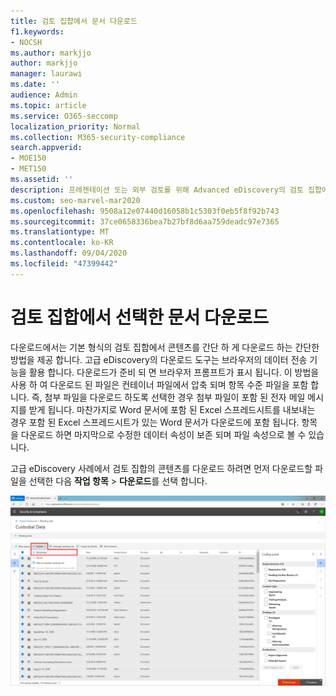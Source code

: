 ```yaml
---
title: 검토 집합에서 문서 다운로드
f1.keywords:
- NOCSH
ms.author: markjjo
author: markjjo
manager: laurawi
ms.date: ''
audience: Admin
ms.topic: article
ms.service: O365-seccomp
localization_priority: Normal
ms.collection: M365-security-compliance
search.appverid:
- MOE150
- MET150
ms.assetid: ''
description: 프레젠테이션 또는 외부 검토를 위해 Advanced eDiscovery의 검토 집합에서 콘텐츠를 선택 하 고 다운로드 하는 방법에 대해 알아봅니다.
ms.custom: seo-marvel-mar2020
ms.openlocfilehash: 9508a12e07440d16058b1c5303f0eb5f8f92b743
ms.sourcegitcommit: 37ce0658336bea7b27bf8d6aa759deadc97e7365
ms.translationtype: MT
ms.contentlocale: ko-KR
ms.lasthandoff: 09/04/2020
ms.locfileid: "47399442"
---
```

# <a name="download-selected-documents-from-a-review-set"></a>검토 집합에서 선택한 문서 다운로드

다운로드에서는 기본 형식의 검토 집합에서 콘텐츠를 간단 하 게 다운로드 하는 간단한 방법을 제공 합니다. 고급 eDiscovery의 다운로드 도구는 브라우저의 데이터 전송 기능을 활용 합니다. 다운로드가 준비 되 면 브라우저 프롬프트가 표시 됩니다. 이 방법을 사용 하 여 다운로드 된 파일은 컨테이너 파일에서 압축 되며 항목 수준 파일을 포함 합니다. 즉, 첨부 파일을 다운로드 하도록 선택한 경우 첨부 파일이 포함 된 전자 메일 메시지를 받게 됩니다. 마찬가지로 Word 문서에 포함 된 Excel 스프레드시트를 내보내는 경우 포함 된 Excel 스프레드시트가 있는 Word 문서가 다운로드에 포함 됩니다. 항목을 다운로드 하면 마지막으로 수정한 데이터 속성이 보존 되며 파일 속성으로 볼 수 있습니다.

고급 eDiscovery 사례에서 검토 집합의 콘텐츠를 다운로드 하려면 먼저 다운로드할 파일을 선택한 다음 **작업 항목**  >  **다운로드**를 선택 합니다.

![Advanced eDiscovery 검토 설정의 다운로드 작업](../media/eDiscoDownload.png)
